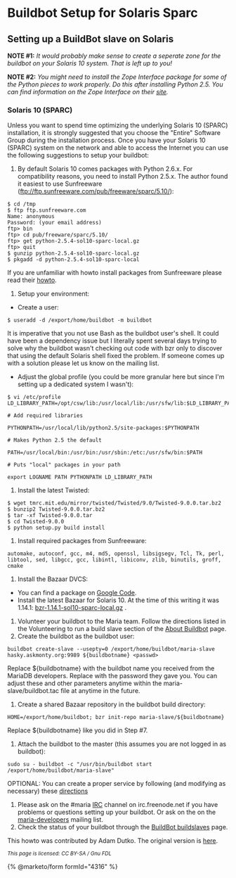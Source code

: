 
# Buildbot Setup for Solaris Sparc

## Setting up a BuildBot slave on Solaris


**NOTE #1:**
*It would probably make sense to create a seperate zone for the buildbot on your Solaris 10 system. That is left up to you!*


**NOTE #2:**
*You might need to install the Zope Interface package for some of the Python pieces to work properly. Do this after installing Python 2.5. You can find information on the Zope Interface on their [site](https://pypi.python.org/pypi/zope.interface).*


### Solaris 10 (SPARC)


Unless you want to spend time optimizing the underlying Solaris 10 (SPARC)
installation, it is strongly suggested that you choose the "Entire" Software
Group during the installation process. Once you have your Solaris 10 (SPARC)
system on the network and able to access the Internet you can use the
following suggestions to setup your buildbot:


1. By default Solaris 10 comes packages with Python 2.6.x. For compatibility reasons, you need to install Python 2.5.x. The author found it easiest to use Sunfreeware (ftp://ftp.sunfreeware.com/pub/freeware/sparc/5.10/):
```
$ cd /tmp
$ ftp ftp.sunfreeware.com
Name: anonymous
Password: (your email address)
ftp> bin
ftp> cd pub/freeware/sparc/5.10/
ftp> get python-2.5.4-sol10-sparc-local.gz
ftp> quit 
$ gunzip python-2.5.4-sol10-sparc-local.gz
$ pkgadd -d python-2.5.4-sol10-sparc-local
```
 If you are unfamiliar with howto install packages from Sunfreeware please
read their [howto](https://www.sunfreeware.com/indexsparc10.html).
1. Setup your environment:

  * Create a user:
```
$ useradd -d /export/home/buildbot -m buildbot
```

It is imperative that you not use Bash as the buildbot user's shell.
It could have been a dependency issue but I literally spent several days
trying to solve why the buildbot wasn't checking out code with bzr only to
discover that using the default Solaris shell fixed the problem. If someone
comes up with a solution please let us know on the mailing list.
  * Adjust the global profile (you could be more granular here but since I'm
setting up a dedicated system I wasn't): 
```
$ vi /etc/profile
LD_LIBRARY_PATH=/opt/csw/lib:/usr/local/lib:/usr/sfw/lib:$LD_LIBRARY_PATH 

# Add required libraries

PYTHONPATH=/usr/local/lib/python2.5/site-packages:$PYTHONPATH 

# Makes Python 2.5 the default

PATH=/usr/local/bin:/usr/bin:/usr/sbin:/etc:/usr/sfw/bin:$PATH 

# Puts "local" packages in your path

export LOGNAME PATH PYTHONPATH LD_LIBRARY_PATH
```
1. Install the latest Twisted: 
```
$ wget tmrc.mit.edu/mirror/twisted/Twisted/9.0/Twisted-9.0.0.tar.bz2
$ bunzip2 Twisted-9.0.0.tar.bz2
$ tar -xf Twisted-9.0.0.tar
$ cd Twisted-9.0.0
$ python setup.py build install
```
1. Install required packages from Sunfreeware:
```
automake, autoconf, gcc, m4, md5, openssl, libsigsegv, Tcl, Tk, perl,
libtool, sed, libgcc, gcc, libintl, libiconv, zlib, binutils, groff, cmake
```
1. Install the Bazaar DVCS:

  * You can find a package on [Google Code](https://code.google.com/p/bzrunix/downloads/list).
  * Install the latest Bazaar for Solaris 10. At the time of this writing it was
1.14.1: [bzr-1.14.1-sol10-sparc-local.gz](https://bzrunix.googlecode.com/files/bzr-1.14.1-sol10-sparc-local.gz) .
1. Volunteer your buildbot to the Maria team. Follow the directions listed in the Volunteering to run a build slave section of the [About Buildbot](../about-buildbot.md) page.
1. Create the buildbot as the buildbot user:
```
buildbot create-slave --usepty=0 /export/home/buildbot/maria-slave
hasky.askmonty.org:9989 ${buildbotname} <passwd>
```
 Replace ${buildbotname} with the buildbot name you received from the
MariaDB developers. Replace <passwd> with the password they gave you.
You can adjust these and other parameters anytime within the
maria-slave/buildbot.tac file at anytime in the future.
1. Create a shared Bazaar repository in the buildbot build directory:
```
HOME=/export/home/buildbot; bzr init-repo maria-slave/${buildbotname}
```
 Replace ${buildbotname} like you did in Step #7.
1. Attach the buildbot to the master (this assumes you are not logged in as buildbot):

```
sudo su - buildbot -c "/usr/bin/buildbot start /export/home/buildbot/maria-slave"
```

OPTIONAL: You can create a proper service by following (and modifying as necessary) these 
[directions](https://wadofstuff.blogspot.com/2007/01/smf-manifest-for-buildbot.html)
1. Please ask on the #maria [IRC](/en/irc/) channel on irc.freenode.net if you have
problems or questions setting up your buildbot. Or ask on the on the [maria-developers](https://launchpad.net/~maria-developers) mailing list.
1. Check the status of your buildbot through the 
[BuildBot buildslaves](https://buildbot.askmonty.org/buildbot/buildslaves) page.


This howto was contributed by Adam Dutko. The original version is [here](https://littlehat.homelinux.org/tuts/MariaDB/buildbot/README-SOL10-SPARC).


<sub>_This page is licensed: CC BY-SA / Gnu FDL_</sub>


{% @marketo/form formId="4316" %}
